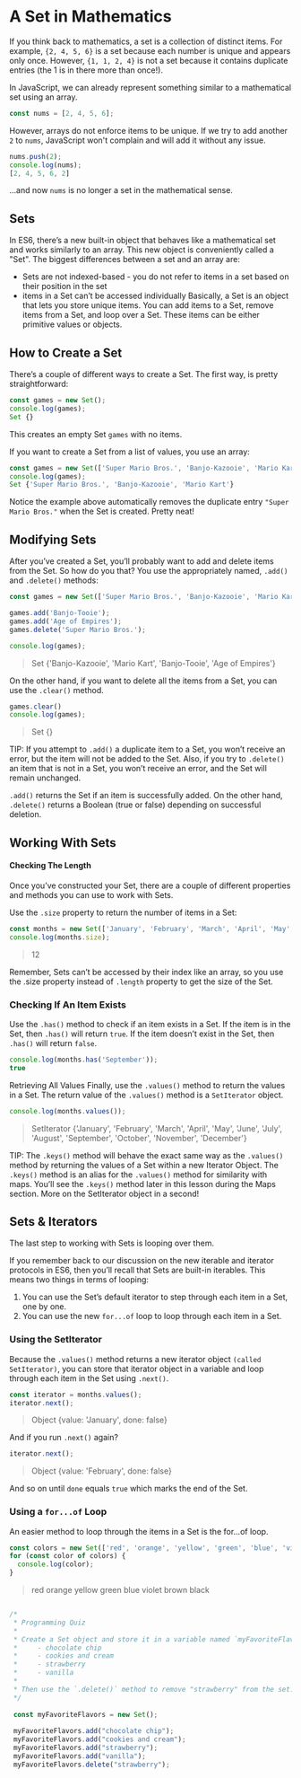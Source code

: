 # A Set in Mathematics

If you think back to mathematics, a set is a collection of distinct items. For example, `{2, 4, 5, 6}` is a set because each number is unique and appears only once. However, `{1, 1, 2, 4}` is not a set because it contains duplicate entries (the 1 is in there more than once!).

In JavaScript, we can already represent something similar to a mathematical set using an array.
```js
const nums = [2, 4, 5, 6];
```
However, arrays do not enforce items to be unique. If we try to add another `2` to `nums`, JavaScript won't complain and will add it without any issue.
```js
nums.push(2);
console.log(nums);
[2, 4, 5, 6, 2]
```
…and now `nums` is no longer a set in the mathematical sense.

## Sets
In ES6, there’s a new built-in object that behaves like a mathematical set and works similarly to an array. This new object is conveniently called a "Set". The biggest differences between a set and an array are:

* Sets are not indexed-based - you do not refer to items in a set based on their position in the set
* items in a Set can’t be accessed individually
Basically, a Set is an object that lets you store unique items. You can add items to a Set, remove items from a Set, and loop over a Set. These items can be either primitive values or objects.

## How to Create a Set
There’s a couple of different ways to create a Set. The first way, is pretty straightforward:
```js
const games = new Set();
console.log(games);
Set {}
```
This creates an empty Set `games` with no items.

If you want to create a Set from a list of values, you use an array:
```js
const games = new Set(['Super Mario Bros.', 'Banjo-Kazooie', 'Mario Kart', 'Super Mario Bros.']);
console.log(games);
Set {'Super Mario Bros.', 'Banjo-Kazooie', 'Mario Kart'}
```
Notice the example above automatically removes the duplicate entry `"Super Mario Bros."` when the Set is created. Pretty neat!

## Modifying Sets
After you’ve created a Set, you’ll probably want to add and delete items from the Set. So how do you that? You use the appropriately named, `.add()` and `.delete()` methods:
```js
const games = new Set(['Super Mario Bros.', 'Banjo-Kazooie', 'Mario Kart', 'Super Mario Bros.']);

games.add('Banjo-Tooie');
games.add('Age of Empires');
games.delete('Super Mario Bros.');

console.log(games);
```
> Set {'Banjo-Kazooie', 'Mario Kart', 'Banjo-Tooie', 'Age of Empires'}

On the other hand, if you want to delete all the items from a Set, you can use the `.clear()` method.
```js
games.clear()
console.log(games);
```
> Set {}

TIP: If you attempt to `.add()` a duplicate item to a Set, you won’t receive an error, but the item will not be added to the Set. Also, if you try to `.delete()` an item that is not in a Set, you won’t receive an error, and the Set will remain unchanged.

`.add()` returns the Set if an item is successfully added. On the other hand, `.delete()` returns a Boolean (true or false) depending on successful deletion.

## Working With Sets
#### Checking The Length
Once you’ve constructed your Set, there are a couple of different properties and methods you can use to work with Sets.

Use the `.size` property to return the number of items in a Set:
```js
const months = new Set(['January', 'February', 'March', 'April', 'May', 'June', 'July', 'August', 'September', 'October', 'November', 'December']);
console.log(months.size);
```
> 12

Remember, Sets can’t be accessed by their index like an array, so you use the .size property instead of `.length` property to get the size of the Set.

### Checking If An Item Exists
Use the `.has()` method to check if an item exists in a Set. If the item is in the Set, then `.has()` will return `true`. If the item doesn’t exist in the Set, then `.has()` will return `false`.
```js
console.log(months.has('September'));
true
```
Retrieving All Values
Finally, use the `.values()` method to return the values in a Set. The return value of the `.values()` method is a `SetIterator` object.
```js
console.log(months.values());
```
> SetIterator {'January', 'February', 'March', 'April', 'May', 'June', 'July', 'August', 'September', 'October', 'November', 'December'}

TIP: The `.keys()` method will behave the exact same way as the `.values()` method by returning the values of a Set within a new Iterator Object. The `.keys()` method is an alias for the `.values()` method for similarity with maps. You’ll see the `.keys()` method later in this lesson during the Maps section.
More on the SetIterator object in a second!

## Sets & Iterators

The last step to working with Sets is looping over them.

If you remember back to our discussion on the new iterable and iterator protocols in ES6, then you’ll recall that Sets are built-in iterables. This means two things in terms of looping:

1. You can use the Set’s default iterator to step through each item in a Set, one by one.
2. You can use the new `for...of` loop to loop through each item in a Set.

### Using the SetIterator

Because the `.values()` method returns a new iterator object `(called SetIterator)`, you can store that iterator object in a variable and loop through each item in the Set using `.next()`.

```js
const iterator = months.values();
iterator.next();
```
> Object {value: 'January', done: false}

And if you run `.next()` again?

```js
iterator.next();
```
> Object {value: 'February', done: false}

And so on until `done` equals `true` which marks the end of the Set.

### Using a `for...of` Loop
An easier method to loop through the items in a Set is the for...of loop.

```js
const colors = new Set(['red', 'orange', 'yellow', 'green', 'blue', 'violet', 'brown', 'black']);
for (const color of colors) {
  console.log(color);
}
```
> red 
orange 
yellow 
green 
blue 
violet 
brown 
black


```js

/*
 * Programming Quiz
 *
 * Create a Set object and store it in a variable named `myFavoriteFlavors`. Add the following strings to the set:
 *     - chocolate chip
 *     - cookies and cream
 *     - strawberry
 *     - vanilla
 *
 * Then use the `.delete()` method to remove "strawberry" from the set.
 */
 
 const myFavoriteFlavors = new Set();
 
 myFavoriteFlavors.add("chocolate chip");
 myFavoriteFlavors.add("cookies and cream");
 myFavoriteFlavors.add("strawberry");
 myFavoriteFlavors.add("vanilla");
 myFavoriteFlavors.delete("strawberry");

